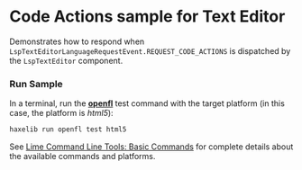 # Code Actions sample for Text Editor

Demonstrates how to respond when `LspTextEditorLanguageRequestEvent.REQUEST_CODE_ACTIONS` is dispatched by the `LspTextEditor` component.

### Run Sample

In a terminal, run the [**openfl**](https://www.openfl.org/learn/haxelib/docs/tools/) test command with the target platform (in this case, the platform is _html5_):

```sh
haxelib run openfl test html5
```

See [Lime Command Line Tools: Basic Commands](https://lime.software/docs/command-line-tools/basic-commands/) for complete details about the available commands and platforms.
